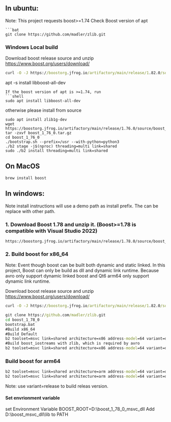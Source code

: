 
## In ubuntu:
Note: This project requests boost>=1.74
Check Boost version of apt
```shellcheckout zlib first
```bat
git clone https://github.com/madler/zlib.git
```
### Windows Local build
Download boost release source and unzip https://www.boost.org/users/download/
```bat
curl -O -J https://boostorg.jfrog.io/artifactory/main/release/1.82.0/source/boost_1_82_0.zip
```
apt -s install libboost-all-dev
```
If the boost version of apt is >=1.74, run
```shell
sudo apt install libboost-all-dev
```
otherwise please install from source
```shell
sudo apt install zlib1g-dev
wget https://boostorg.jfrog.io/artifactory/main/release/1.76.0/source/boost_1_76_0.tar.gz
tar -zxvf boost_1_76_0.tar.gz
cd boost_1_76_0
./bootstrap.sh --prefix=/usr --with-python=python3
./b2 stage -j$(nproc) threading=multi link=shared
sudo ./b2 install threading=multi link=shared 
```

## On MacOS

```shell
brew install boost
```
## In windows:
Note install instructions will use a demo path as install prefix. The can be replace with other path.
### 1. Download Boost 1.78 and unzip it. (Boost>=1.78 is compatible with Visual Studio 2022)
    https://boostorg.jfrog.io/artifactory/main/release/1.78.0/source/boost_1_78_0.zip

### 2. Build boost for x86_64
Note: Event though boost can be built both dynamic and static linked. In this project, Boost can only be build as dll and dynamic link runtime. Because avro only support dynamic linked boost and Qt6 arm64 only support dynamic link runtime.

Download boost release source and unzip https://www.boost.org/users/download/
```bat
curl -O -J https://boostorg.jfrog.io/artifactory/main/release/1.82.0/source/boost_1_82_0.zip
```

```bat
git clone https://github.com/madler/zlib.git
cd boost_1_78_0
bootstrap.bat
#Build x86_64
#Build Default
b2 toolset=msvc link=shared architecture=x86 address-model=64 variant=debug --prefix=D:\boost_msvc_dll install
#Build boost_iostreams with zlib, which is required by avro
b2 toolset=msvc link=shared architecture=x86 address-model=64 variant=debug --with-iostreams --build-type=complete -s ZLIB_SOURCE="C:\zlib" -s ZLIB_INCLUDE="C:\zlib" --prefix=D:\boost_msvc_dll install
```
### Build boost for arm64
```bat
b2 toolset=msvc link=shared architecture=arm address-model=64 variant=debug --prefix=D:\boost_msvc_arm_dll install
b2 toolset=msvc link=shared architecture=arm address-model=64 variant=debug --with-iostreams --build-type=complete -s ZLIB_SOURCE="C:\zlib" -s ZLIB_INCLUDE="C:\zlib" --prefix=D:\boost_msvc_arm_dll install
```
Note: use variant=release to build releas version.

#### Set envrionment variable
set Environment Variable BOOST_ROOT=D:\boost_1_78_0_msvc_dll
Add D:\boost_msvc_dll\lib to PATH